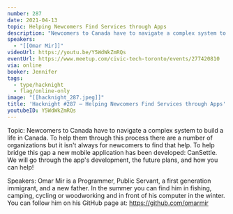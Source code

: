 ```yaml
---
number: 287
date: 2021-04-13
topic: Helping Newcomers Find Services through Apps
description: "Newcomers to Canada have to navigate a complex system to build a life in Canada. To help them through this process there are a number of organizations but it isn't always for newcomers to find that help. To help bridge this gap a new mobile application has been developed: CanSettle. We will go through the app's development, the future plans, and how you can help!"
speakers:
  - "[[Omar Mir]]"
videoUrl: https://youtu.be/Y5WdWkZmRQs
eventUrl: https://www.meetup.com/civic-tech-toronto/events/277420810
via: online
booker: Jennifer
tags:
  - type/hacknight
  - flag/online-only
image: "[[hacknight_287.jpeg]]"
title: 'Hacknight #287 – Helping Newcomers Find Services through Apps'
youtubeID: Y5WdWkZmRQs
---
```


Topic:
Newcomers to Canada have to navigate a complex system to build a life in Canada. To help them through this process there are a number of organizations but it isn't always for newcomers to find that help. To help bridge this gap a new mobile application has been developed: CanSettle. We will go through the app's development, the future plans, and how you can help!

Speakers:
Omar Mir is a Programmer, Public Servant, a first generation immigrant, and a new father. In the summer you can find him in fishing, camping, cycling or woodworking and in front of his computer in the winter. You can follow him on his GitHub page at: https://github.com/omarmir

